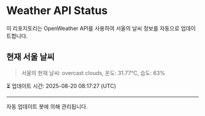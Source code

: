 
# Weather API Status

이 리포지토리는 OpenWeather API를 사용하여 서울의 날씨 정보를 자동으로 업데이트합니다.

## 현재 서울 날씨
> 서울의 현재 날씨: overcast clouds, 온도: 31.77°C, 습도: 63%

⏳ 업데이트 시간: 2025-08-20 08:17:27 (UTC)

---
자동 업데이트 봇에 의해 관리됩니다.
